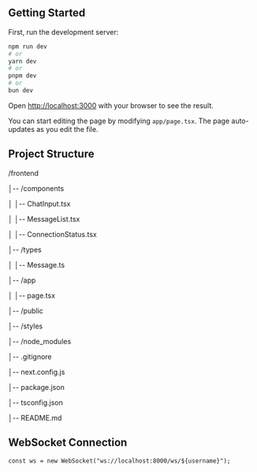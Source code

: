 
## Getting Started

First, run the development server:

```bash
npm run dev
# or
yarn dev
# or
pnpm dev
# or
bun dev
```

Open [http://localhost:3000](http://localhost:3000) with your browser to see the result.

You can start editing the page by modifying `app/page.tsx`. The page auto-updates as you edit the file.



## Project Structure
/frontend

│-- /components

│   │-- ChatInput.tsx

│   │-- MessageList.tsx

│   │-- ConnectionStatus.tsx

│-- /types

│   │-- Message.ts

│-- /app

│   │-- page.tsx

│-- /public

│-- /styles

│-- /node_modules

│-- .gitignore

│-- next.config.js

│-- package.json

│-- tsconfig.json

│-- README.md

## WebSocket Connection
``` const ws = new WebSocket("ws://localhost:8000/ws/${username}"); ```